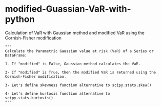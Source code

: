 # modified-Guassian-VaR-with-python
Calculation of VaR with Gaussian method and modified VaR using the Cornish-Fisher modification

    """
    Calculate the Parametric Gaussian value at risk (VaR) of a Series or DataFrame:
    
    1- If "modified" is False, Gaussian method calculates the VaR.
    
    2- If "modified" is True, then the modified VaR is returned using the Cornish-Fisher modification.
    
    3- Let's define skewness function alternative to scipy.stats.skew()
    
    4- Let's define kurtosis function alternative to scipy.stats.kurtosis()
    """
